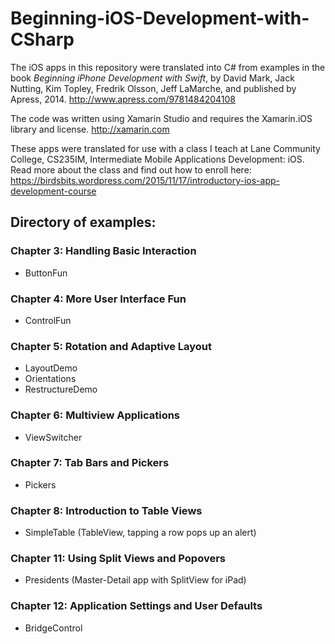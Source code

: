 # Beginning-iOS-Development-with-CSharp
The iOS apps in this repository were translated into C# from examples in the book *Beginning iPhone Development with Swift*,
by David Mark, Jack Nutting, Kim Topley, Fredrik Olsson, Jeff LaMarche, and published by Apress, 2014. http://www.apress.com/9781484204108

The code was written using Xamarin Studio and requires the Xamarin.iOS library and license.  http://xamarin.com

These apps were translated for use with a class I teach at Lane Community College,
CS235IM, Intermediate Mobile Applications Development: iOS.
Read more about the class and find out how to enroll here:
https://birdsbits.wordpress.com/2015/11/17/introductory-ios-app-development-course

## Directory of examples:
### Chapter 3: Handling Basic Interaction
- ButtonFun

### Chapter 4: More User Interface Fun
- ControlFun

### Chapter 5: Rotation and Adaptive Layout
- LayoutDemo
- Orientations
- RestructureDemo

### Chapter 6: Multiview Applications
- ViewSwitcher

### Chapter 7: Tab Bars and Pickers
- Pickers

### Chapter 8: Introduction to Table Views
- SimpleTable (TableView, tapping a row pops up an alert)

### Chapter 11: Using Split Views and Popovers
- Presidents (Master-Detail app with SplitView for iPad)

### Chapter 12: Application Settings and User Defaults
- BridgeControl
